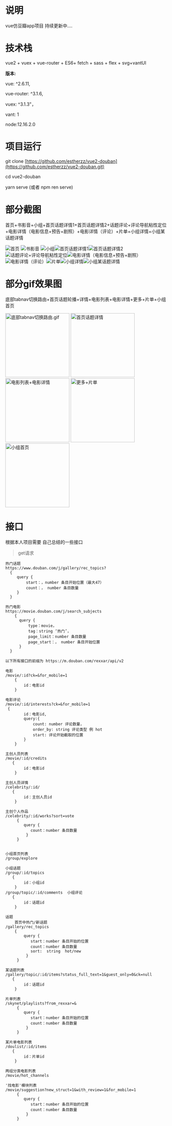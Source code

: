 # 说明

vue仿豆瓣app项目 持续更新中....


# 技术栈
vue2 + vuex + vue-router +  ES6+ fetch + sass + flex + svg+vantUI

**版本:**

vue: ^2.6.11,

 vue-router: ^3.1.6,
 
 vuex: ^3.1.3"，
 
vant: 1

node:12.16.2.0

# 项目运行

git clone [https://github.com/estherzz/vue2-douban](https://github.com/estherzz/vue2-douban.git)

cd vue2-douban

yarn serve (或者 npm ren serve)

# 部分截图
首页+书影音+小组+首页话题详情1+首页话题详情2+话题评论+评论导航粘性定位+电影详情（电影信息+预告+剧照）+电影详情（评论）+片单+小组详情+小组某话题详情

![首页](https://upload-images.jianshu.io/upload_images/20110534-80e38b1a80becf07.png?imageMogr2/auto-orient/strip%7CimageView2/2/w/200)     ![书影音](https://upload-images.jianshu.io/upload_images/20110534-16912bcf7594e5f4.png?imageMogr2/auto-orient/strip%7CimageView2/2/w/200)
![小组](https://upload-images.jianshu.io/upload_images/20110534-437f6f4b3c5aed71.png?imageMogr2/auto-orient/strip%7CimageView2/2/w/200)![首页话题详情1](https://upload-images.jianshu.io/upload_images/20110534-c8d512de5d33bb46.png?imageMogr2/auto-orient/strip%7CimageView2/2/w/200)![首页话题详情2](https://upload-images.jianshu.io/upload_images/20110534-1b8fd02ccc6d3afd.png?imageMogr2/auto-orient/strip%7CimageView2/2/w/200)
![话题评论+评论导航粘性定位](https://upload-images.jianshu.io/upload_images/20110534-2d0c065a3e184952.png?imageMogr2/auto-orient/strip%7CimageView2/2/w/200)![电影详情（电影信息+预告+剧照）](https://upload-images.jianshu.io/upload_images/20110534-627fb1cb40f0b83c.png?imageMogr2/auto-orient/strip%7CimageView2/2/w/200)
![电影详情（评论）](https://upload-images.jianshu.io/upload_images/20110534-99248b7d2a5e6ea5.png?imageMogr2/auto-orient/strip%7CimageView2/2/w/200)![片单](https://upload-images.jianshu.io/upload_images/20110534-04aa489e987a436d.png?imageMogr2/auto-orient/strip%7CimageView2/2/w/200)![小组详情](https://upload-images.jianshu.io/upload_images/20110534-319ea08b5120c111.png?imageMogr2/auto-orient/strip%7CimageView2/2/w/200)![小组某话题详情](https://upload-images.jianshu.io/upload_images/20110534-441c03016fa67cce.png?imageMogr2/auto-orient/strip%7CimageView2/2/w/200)
# 部分gif效果图
底部tabnav切换路由+首页话题轮播+详情+电影列表+电影详情+更多+片单+小组首页

<img width="200" src="https://upload-images.jianshu.io/upload_images/20110534-d4163139273d14c7.gif" alt="底部tabnav切换路由.gif" />  <img width="200" src="https://upload-images.jianshu.io/upload_images/20110534-47f9cf6599e796e9.gif" alt="首页话题详情"/>  <img width="200" src="https://upload-images.jianshu.io/upload_images/20110534-cb51846a1e1ad427.gif" alt="电影列表+电影详情"/>  <img width="200" src="https://upload-images.jianshu.io/upload_images/20110534-bb0b007e6170b570.gif" alt="更多+片单"/>  <img width="200" src="https://upload-images.jianshu.io/upload_images/20110534-bc98cd11c949768f.gif" alt="小组首页"/>

# 接口
根据本人项目需要 自己总结的一些接口

> get请求

```
热门话题
https://www.douban.com/j/gallery/rec_topics?
  {
     query {
         start：，number 条目开始位置（最大47）
         count：， number 条目数量
     }
  }

热门电影
https://movie.douban.com/j/search_subjects
    {
      query {
          type：movie，
          tag：string ‘热门’，
          page_limit：number 条目数量
          page_start：， number 条目开始位置
      }
  }
```

`以下所有接口的前缀为
https://m.douban.com/rexxar/api/v2`
```
电影
/movie/:id?ck=&for_mobile=1
    {
        id：电影id
    }

电影评论
/movie/:id/interests?ck=&for_mobile=1
 {
        id：电影id,
        query:{
            count: number 评论数量，
            order_by: string 评论类型 例 hot
            start: 评论开始截取的位置
        }
    }

主创人员列表
/movie/:id/credits
   {
        id：电影id
    }

主创人员详情
/celebrity/:id/
   {
        id：主创人员id
    }

主创个人作品
/celebrity/:id/works?sort=vote
     {
        query {
           count：number 条目数量
         }
     }


小组首页列表
/group/explore 

小组话题
/group/:id/topics
   {
        id：小组id
    }
/group/topic/:id/comments  小组评论
   {
        id：话题id
    }

话题
    首页中热门/新话题
/gallery/rec_topics
    {
        query {
           start：number 条目开始的位置
           count：number 条目数量
           sort:  string  hot/new
         }
     }

某话题列表
/gallery/topic/:id/items?status_full_text=1&guest_only=0&ck=null
   {
        id：话题id
    }

片单列表
/skynet/playlists?from_rexxar=&
     {
        query {
           start：number 条目开始的位置
           count：number 条目数量
         }
     }

某片单电影列表
/doulist/:id/items  
   {
        id：片单id
    }

两组分类电影列表
/movie/hot_channels

'找电影'模块列表
/movie/suggestion?new_struct=1&with_review=1&for_mobile=1
     {
        query {
           start：number 条目开始的位置
           count：number 条目数量
         }
     }
```


